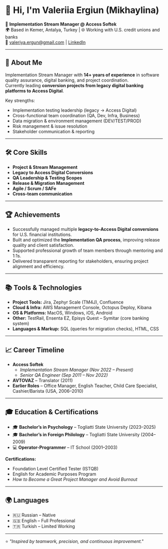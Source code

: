 # 👋 Hi, I'm Valeriia Ergiun (Mikhaylina)

💼 **Implementation Stream Manager @ Access Softek**  
🌍 Based in Kemer, Antalya, Turkey | 🌐 Working with U.S. credit unions and banks  
📧 valeriya.ergun@gmail.com | [LinkedIn](https://www.linkedin.com/in/valeriia-ergiun-mikhaylina-822a52284)  

---

## 🚀 About Me  
Implementation Stream Manager with **14+ years of experience** in software quality assurance, digital banking, and project coordination.  
Currently leading **conversion projects from legacy digital banking platforms to Access Digital**.  

Key strengths:  
- Implementation testing leadership (legacy → Access Digital)  
- Cross-functional team coordination (QA, Dev, Infra, Business)  
- Data migration & environment management (DEV/TEST/PROD)  
- Risk management & issue resolution  
- Stakeholder communication & reporting  

---

## 🛠️ Core Skills  
- **Project & Stream Management**  
- **Legacy to Access Digital Conversions**  
- **QA Leadership & Testing Scopes**  
- **Release & Migration Management**  
- **Agile / Scrum / SAFe**  
- **Cross-team communication**  

---

## 🏆 Achievements  
- Successfully managed multiple **legacy-to-Access Digital conversions** for U.S. financial institutions.  
- Built and optimized the **Implementation QA process**, improving release quality and client satisfaction.  
- Supported professional growth of team members through mentoring and 1:1s.  
- Delivered transparent reporting for stakeholders, ensuring project alignment and efficiency.  

---

## 📚 Tools & Technologies  
- **Project Tools:** Jira, Zephyr Scale (TM4J), Confluence  
- **Cloud & Infra:** AWS Management Console, Octopus Deploy, Kibana  
- **OS & Platforms:** MacOS, Windows, iOS, Android  
- **Other:** TestRail, Ensenta EZ, Episys Quest – Symitar (core banking system)  
- **Languages & Markup:** SQL (queries for migration checks), HTML, CSS  

---

## 📈 Career Timeline  
- **Access Softek**  
  - *Implementation Stream Manager (Nov 2022 – Present)*  
  - *Senior QA Engineer (Sep 2011 – Nov 2022)*  
- **AVTOVAZ** – Translator (2011)  
- **Earlier Roles** – Office Manager, English Teacher, Child Care Specialist, Cashier/Barista (USA, 2006–2010)  

---

## 🎓 Education & Certifications  
- 🎓 **Bachelor’s in Psychology** – Togliatti State University (2023–2025)  
- 🎓 **Bachelor’s in Foreign Philology** – Togliatti State University (2004–2009)  
- 💻 **Operator-Programmer** – IT School (2001–2003)  

**Certifications:**  
- Foundation Level Certified Tester (ISTQB)  
- English for Academic Purposes Program  
- *How to Become a Great Project Manager and Avoid Burnout*  

---

## 🌍 Languages  
- 🇷🇺 Russian – Native  
- 🇬🇧 English – Full Professional  
- 🇹🇷 Turkish – Limited Working  

---

⭐️ *"Inspired by teamwork, precision, and continuous improvement."*

